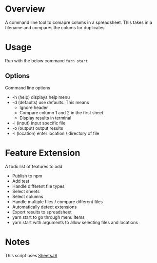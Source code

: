 # Overview

A command line tool to comapre colums in a spreadsheet. This takes in a filename and compares the colums for duplicates

# Usage

Run with the below command
`Yarn start`

## Options

Command line options

* -h (help) displays help menu
* -d (defaults) use defaults. This means
  * Ignore header
  * Compare column 1 and 2 in the first sheet
  * Display results in terminal
* -i (input) input specific file
* -o (output) output results
* -l (location) enter location / directory of file

# Feature Extension

A todo list of features to add

* Publish to npm
* Add test
* Handle different file types
* Select sheets
* Select columns
* Handle multiple files / compare different files
* Automatically detect extensions
* Export results to spreadsheet
* yarn start to go through menu items
* yarn start with arguments to allow selecting files and locations

# Notes

This script uses [SheetsJS](https://github.com/sheetjs/js-xlsx)
